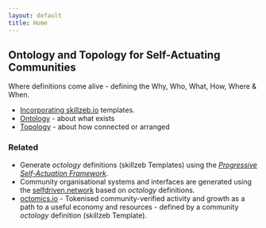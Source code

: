 ```yaml
---
layout: default
title: Home
---
```


## Ontology and Topology for Self-Actuating Communities

Where definitions come alive - defining the Why, Who, What, How, Where & When.

- [Incorporating skillzeb.io](https://skillzeb.io) templates.
- [Ontology](/what-is-ontology/) - about what exists
- [Topology](/what-is-topology/) - about how connected or arranged

### Related
- Generate *octology* definitions (skillzeb Templates) using the *[Progressive Self-Actuation Framework](https://onboarding.selfdriven.foundation)*.
- Community organisational systems and interfaces are generated using the [selfdriven.network](https://selfdriven.network) based on *octology* definitions.
- [octomics.io](https://octomics.io) - Tokenised community-verified activity and growth as a path to a useful economy and resources - defined by a community *octology* definition (skillzeb Template).



